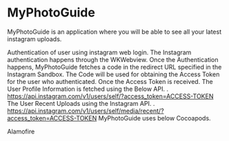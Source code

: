 # MyPhotoGuide

MyPhotoGuide is an application where you will be able to see all your latest instagram uploads.

Authentication of user using instagram web login. The Instagram authentication happens through the WKWebview.
Once the Authentication happens, MyPhotoGuide fetches a code in the redirect URL specified in the Instagram Sandbox.
The Code will be used for obtaining the Access Token for the user who authenticated.
Once the Access Token is received.
The User Profile Information is fetched using the Below API. . https://api.instagram.com/v1/users/self/?access_token=ACCESS-TOKEN
The User Recent Uploads using the Instagram API. . https://api.instagram.com/v1/users/self/media/recent/?access_token=ACCESS-TOKEN
MyPhotoGuide uses below Cocoapods.

Alamofire
